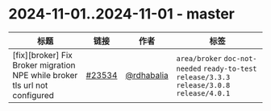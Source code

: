 # 2024-11-01..2024-11-01 - master
| 标题 | 链接 | 作者 | 标签 |
| - | :--: | :--: | - |
| [fix][broker] Fix Broker migration NPE while broker tls url not configured | [#23534](https://github.com/apache/pulsar/pull/23534) | [@rdhabalia](https://github.com/rdhabalia) | `area/broker` `doc-not-needed` `ready-to-test` `release/3.3.3` `release/3.0.8` `release/4.0.1`  | 
